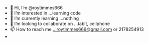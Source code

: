 - 👋 Hi, I’m @roytimmes666
- 👀 I’m interested in ...learning code
- 🌱 I’m currently learning ...nothing
- 💞️ I’m looking to collaborate on ...tablt, cellphone
- 📫 How to reach me ...roytimmes666@gmail.com or 2178254913
- 

<!---
roytimmes666/roytimmes666 is a ✨ special ✨ repository because its `README.md` (this file) appears on your GitHub profile.
You can click the Preview link to take a look at your changes.
--->
